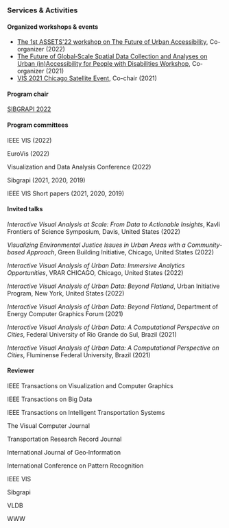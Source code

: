 ### Services & Activities

#### Organized workshops & events

- [The 1st ASSETS'22 workshop on The Future of Urban Accessibility](https://accessiblecities.github.io/UrbanAccess2022/), Co-organizer (2022)
- [The Future of Global‑Scale Spatial Data Collection and Analyses on Urban (in)Accessibility for People with Disabilities Workshop](http://wp1066709.server-he.de/sdss2021/), Co-organizer (2021)
- [VIS 2021 Chicago Satellite Event](https://www.evl.uic.edu/vis-chicago/), Co-chair (2021)

#### Program chair

[SIBGRAPI 2022](https://www.natalnet.br/sibgrapi2022/)

#### Program committees

IEEE VIS (2022)

EuroVis (2022)

Visualization and Data Analysis Conference (2022)

Sibgrapi (2021, 2020, 2019)

IEEE VIS Short papers (2021, 2020, 2019)

#### Invited talks

*Interactive Visual Analysis at Scale: From Data to Actionable Insights*, Kavli Frontiers of Science Symposium, Davis, United States (2022)

*Visualizing Environmental Justice Issues in Urban Areas with a Community-based Approach*, Green Building Initiative, Chicago, United States (2022)

*Interactive Visual Analysis of Urban Data: Immersive Analytics Opportunities*, VRAR CHICAGO, Chicago, United States (2022)

*Interactive Visual Analysis of Urban Data: Beyond Flatland*, Urban Initiative Program, New York, United States (2022)

*Interactive Visual Analysis of Urban Data: Beyond Flatland*, Department of Energy Computer Graphics Forum (2021)

*Interactive Visual Analysis of Urban Data: A Computational Perspective on Cities*, Federal University of Rio Grande do Sul, Brazil (2021)

*Interactive Visual Analysis of Urban Data: A Computational Perspective on Cities*, Fluminense Federal University, Brazil (2021)


#### Reviewer

IEEE Transactions on Visualization and Computer Graphics

IEEE Transactions on Big Data

IEEE Transactions on Intelligent Transportation Systems

The Visual Computer Journal

Transportation Research Record Journal

International Journal of Geo‑Information

International Conference on Pattern Recognition

IEEE VIS

Sibgrapi

VLDB

WWW
